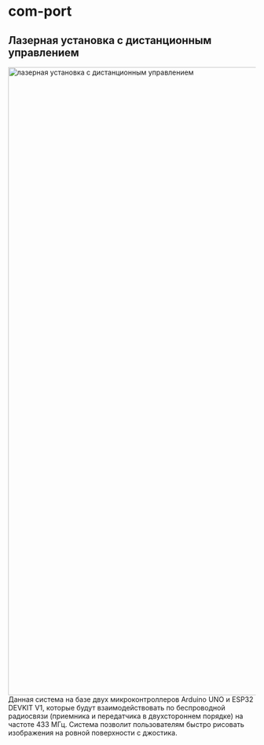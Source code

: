 # com-port
## Лазерная установка с дистанционным управлением 
<img width="720" height="1280" alt="лазерная установка с дистанционным управлением" src="https://github.com/user-attachments/assets/9769eee1-fb47-48d4-a1a6-506d6624a3bb" />
Данная система на базе двух микроконтроллеров Arduino UNO и ESP32 DEVKIT V1, которые будут взаимодействовать по беспроводной радиосвязи (приемника и передатчика в двухстороннем порядке) на частоте 433 МГц. Система позволит пользователям быстро рисовать изображения на ровной поверхности с джостика.
